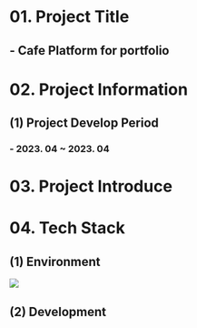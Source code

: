 # 01. Project Title
## - Cafe Platform for portfolio
# 02. Project Information
## (1) Project Develop Period
### - 2023. 04 ~ 2023. 04
# 03. Project Introduce
# 04. Tech Stack
## (1) Environment
<img src="https://img.shields.io/badge/intellij-000000?style=for-the-badge&logo=intellijidea&logoColor=white">

## (2) Development
